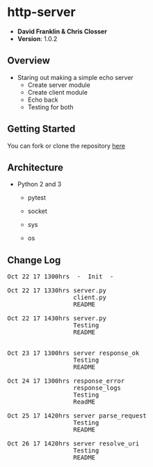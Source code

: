 # http-server

- **David Franklin & Chris Closser**
- **Version**: 1.0.2

## Overview
<!-- Provide a high level overview of what this application is and why you are building it, beyond the fact that it's an assignment for a Code Fellows 401 class. (i.e. What's your problem domain?) -->
- Staring out making a simple echo server
  - Create server module
  - Create client module
  - Echo back 
  - Testing for both

## Getting Started
<!-- What are the steps that a user must take in order to build this app on their own machine and get it running? -->
  You can fork or clone the repository [here](https://github.com/ChristopherSClosser/http-server)

## Architecture
<!-- Provide a detailed description of the application design. What technologies (languages, libraries, etc) you're using, and any other relevant design information. -->
- Python 2 and 3
  - pytest

  - socket
  - sys
  - os

## Change Log
<pre>Oct 22 17 1300hrs&ensp;&ensp;-&ensp;&ensp;Init&ensp;&ensp;-  

Oct 22 17 1330hrs server.py
                  client.py
                  README

Oct 22 17 1430hrs server.py
                  Testing
                  README


Oct 23 17 1300hrs server response_ok
                  Testing
                  README

Oct 24 17 1300hrs response_error
                  response_logs
                  Testing
                  ReadME

Oct 25 17 1420hrs server parse_request
                  Testing
                  README

Oct 26 17 1420hrs server resolve_uri
                  Testing
                  README

</pre>
